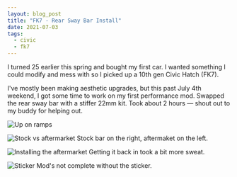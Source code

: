 ```yaml
---
layout: blog_post
title: "FK7 - Rear Sway Bar Install"
date: 2021-07-03
tags:
  - civic
  - fk7
---
```


I turned 25 earlier this spring and bought my first car. I wanted something I could modify and mess with so I picked up a 10th gen Civic Hatch (FK7).

I've mostly been making aesthetic upgrades, but this past July 4th weekend, I got some time to work on my first performance mod. Swapped the rear sway bar with a stiffer 22mm kit. Took about 2 hours &mdash; shout out to my buddy for helping out.

![Up on ramps](https://imgur.com/1AWG9J3.jpg)

![Stock vs aftermarket](https://imgur.com/Vs41KUT.jpg)
Stock bar on the right, aftermaket on the left.

![Installing the aftermarket](https://imgur.com/QgvnNO2.jpg)
Getting it back in took a bit more sweat.

![Sticker](https://imgur.com/BawtCCP.jpg)
Mod's not complete without the sticker.
